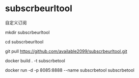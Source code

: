 # subscrbeurltool

自定义订阅 

mkdir subscrbeurltool

cd  subscrbeurltool

git pull https://github.com/available2099/subscrbeurltool.git

docker build . -t subscrbetool

docker run -d -p 8085:8888  --name subscrbetool subscrbetool
